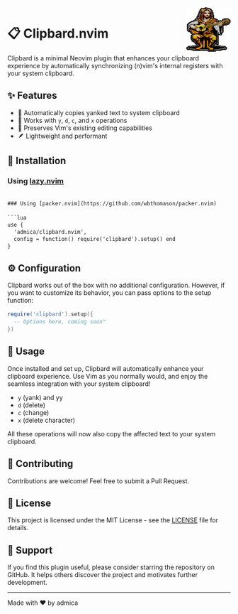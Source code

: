 <img src="./logo.png" alt="Clipbard Logo" width="100" height="100" align="right" />

# 📋 Clipbard.nvim

Clipbard is a minimal Neovim plugin that enhances your clipboard experience by automatically synchronizing (n)vim's internal registers with your system clipboard.

## ✨ Features

- 🔄 Automatically copies yanked text to system clipboard
- 🎯 Works with `y`, `d`, `c`, and `x` operations
- 🚀 Preserves Vim's existing editing capabilities
- 🪶 Lightweight and performant

## 🚀 Installation

### Using [lazy.nvim](https://github.com/folke/lazy.nvim)


```

### Using [packer.nvim](https://github.com/wbthomason/packer.nvim)

```lua
use {
  'admica/clipbard.nvim',
  config = function() require('clipbard').setup() end
}
```

## ⚙️ Configuration

Clipbard works out of the box with no additional configuration. However, if you want to customize its behavior, you can pass options to the setup function:

```lua
require('clipbard').setup({
  -- Options here, coming soon™
})
```

## 📖 Usage

Once installed and set up, Clipbard will automatically enhance your clipboard experience. Use Vim as you normally would, and enjoy the seamless integration with your system clipboard!

- `y` (yank) and yy
- `d` (delete)
- `c` (change)
- `x` (delete character)

All these operations will now also copy the affected text to your system clipboard.

## 🤝 Contributing

Contributions are welcome! Feel free to submit a Pull Request.

## 📄 License

This project is licensed under the MIT License - see the [LICENSE](LICENSE) file for details.

## 💖 Support

If you find this plugin useful, please consider starring the repository on GitHub. It helps others discover the project and motivates further development.

---

Made with ❤️ by admica
